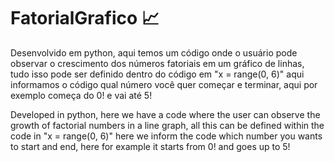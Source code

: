 # FatorialGrafico 📈
Desenvolvido em python, aqui temos um código onde o usuário pode observar o crescimento dos números fatoriais em um gráfico de linhas, tudo isso pode ser definido dentro do código em "x = range(0, 6)" aqui informamos o código qual número você quer começar e terminar, aqui por exemplo começa do 0! e vai até 5! <br>

Developed in python, here we have a code where the user can observe the growth of factorial numbers in a line graph, all this can be defined within the code in "x = range(0, 6)" here we inform the code which number you wants to start and end, here for example it starts from 0! and goes up to 5!

